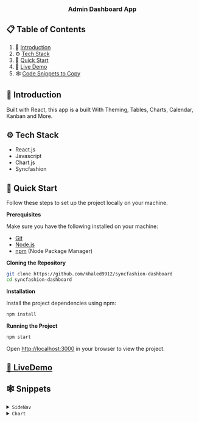   <h3 align="center">Admin Dashboard App</h3>



## 📋 <a name="table">Table of Contents</a>

1. 🤖 [Introduction](#introduction)
2. ⚙️ [Tech Stack](#tech-stack)
3. 🤸 [Quick Start](#quick-start)
4. 🚀 [Live Demo](#LiveDemo)
4. 🕸️ [Code Snippets to Copy](#snippets)
 



## <a name="introduction">🤖 Introduction</a>

Built with React, this app is a built With Theming, Tables, Charts, Calendar, Kanban and More.

## <a name="tech-stack">⚙️ Tech Stack</a>

- React.js
- Javascript
- Chart.js
- Syncfashion
  
## <a name="quick-start">🤸 Quick Start</a>

Follow these steps to set up the project locally on your machine.

**Prerequisites**

Make sure you have the following installed on your machine:

- [Git](https://git-scm.com/)
- [Node.js](https://nodejs.org/en)
- [npm](https://www.npmjs.com/) (Node Package Manager)

**Cloning the Repository**

```bash
git clone https://github.com/khaled9912/syncfashion-dashboard
cd syncfashion-dashboard
```

**Installation**

Install the project dependencies using npm:

```bash
npm install
```

**Running the Project**

```bash
npm start
```



Open [http://localhost:3000](http://localhost:3000) in your browser to view the project.

## <a name="LiveDemo" href='https://syncfusion-dashboard.netlify.app'>🚀 LiveDemo</a>

## <a name="snippets">🕸️ Snippets</a>

<details>
<summary><code>SideNav</code></summary>

```SideNav
import React from 'react';
import { Link, NavLink } from 'react-router-dom';
import { SiShopware } from 'react-icons/si';
import { MdOutlineCancel } from 'react-icons/md';
import { TooltipComponent } from '@syncfusion/ej2-react-popups';

import { links } from '../data/dummy';
import { useStateContext } from '../contexts/ContextProvider';

const Sidebar = () => {
  const { currentColor, activeMenu, setActiveMenu, screenSize } = useStateContext();

  const handleCloseSideBar = () => {
    if (activeMenu !== undefined && screenSize <= 900) {
      setActiveMenu(false);
    }
  };

  const activeLink = 'flex items-center gap-5 pl-4 pt-3 pb-2.5 rounded-lg  text-white  text-md m-2';
  const normalLink = 'flex items-center gap-5 pl-4 pt-3 pb-2.5 rounded-lg text-md text-gray-700 dark:text-gray-200 dark:hover:text-black hover:bg-light-gray m-2';

  return (
    <div className="ml-3 h-screen md:overflow-hidden overflow-auto md:hover:overflow-auto pb-10">
      {activeMenu && (
        <>
          <div className="flex justify-between items-center">
            <Link to="/" onClick={handleCloseSideBar} className="items-center gap-3 ml-3 mt-4 flex text-xl font-extrabold tracking-tight dark:text-white text-slate-900">
              <SiShopware /> <span>Shoppy</span>
            </Link>
            <TooltipComponent content="Menu" position="BottomCenter">
              <button
                type="button"
                onClick={() => setActiveMenu(!activeMenu)}
                style={{ color: currentColor }}
                className="text-xl rounded-full p-3 hover:bg-light-gray mt-4 block md:hidden"
              >
                <MdOutlineCancel />
              </button>
            </TooltipComponent>
          </div>
          <div className="mt-10 ">
            {links.map((item) => (
              <div key={item.title}>
                <p className="text-gray-400 dark:text-gray-400 m-3 mt-4 uppercase">
                  {item.title}
                </p>
                {item.links.map((link) => (
                  <NavLink
                    to={`/${link.name}`}
                    key={link.name}
                    onClick={handleCloseSideBar}
                    style={({ isActive }) => ({
                      backgroundColor: isActive ? currentColor : '',
                    })}
                    className={({ isActive }) => (isActive ? activeLink : normalLink)}
                  >
                    {link.icon}
                    <span className="capitalize ">{link.name}</span>
                  </NavLink>
                ))}
              </div>
            ))}
          </div>
        </>
      )}
    </div>
  );
};

export default Sidebar;
```

</details>

<details>
<summary><code>Chart</code></summary>

```ChartJsimport React from 'react';
import { MdOutlineCancel } from 'react-icons/md';
import { AiOutlinePlus, AiOutlineMinus } from 'react-icons/ai';

import { useStateContext } from '../contexts/ContextProvider';
import { cartData } from '../data/dummy';
import { Button } from '.';

const Cart = () => {
  const { currentColor } = useStateContext();

  return (
    <div className="bg-half-transparent w-full fixed nav-item top-0 right-0 ">
      <div className="float-right h-screen  duration-1000 ease-in-out dark:text-gray-200 transition-all dark:bg-[#484B52] bg-white md:w-400 p-8">
        <div className="flex justify-between items-center">
          <p className="font-semibold text-lg">Shopping Cart</p>
          <Button
            icon={<MdOutlineCancel />}
            color="rgb(153, 171, 180)"
            bgHoverColor="light-gray"
            size="2xl"
            borderRadius="50%"
          />
        </div>
        {cartData?.map((item, index) => (
          <div key={index}>
            <div>
              <div className="flex items-center   leading-8 gap-5 border-b-1 border-color dark:border-gray-600 p-4">
                <img className="rounded-lg h-80 w-24" src={item.image} alt="" />
                <div>
                  <p className="font-semibold ">{item.name}</p>
                  <p className="text-gray-600 dark:text-gray-400 text-sm font-semibold">{item.category}</p>
                  <div className="flex gap-4 mt-2 items-center">
                    <p className="font-semibold text-lg">{item.price}</p>
                    <div className="flex items-center border-1 border-r-0 border-color rounded">
                      <p className="p-2 border-r-1 dark:border-gray-600 border-color text-red-600 "><AiOutlineMinus /></p>
                      <p className="p-2 border-r-1 border-color dark:border-gray-600 text-green-600">0</p>
                      <p className="p-2 border-r-1 border-color dark:border-gray-600 text-green-600"><AiOutlinePlus /></p>
                    </div>
                  </div>
                </div>
              </div>
            </div>
          </div>
        ))}
        <div className="mt-3 mb-3">
          <div className="flex justify-between items-center">
            <p className="text-gray-500 dark:text-gray-200">Sub Total</p>
            <p className="font-semibold">$890</p>
          </div>
          <div className="flex justify-between items-center mt-3">
            <p className="text-gray-500 dark:text-gray-200">Total</p>
            <p className="font-semibold">$890</p>
          </div>
        </div>
        <div className="mt-5">
          <Button
            color="white"
            bgColor={currentColor}
            text="Place Order"
            borderRadius="10px"
            width="full"
          />
        </div>
      </div>
    </div>
  );
};

export default Cart;
```

</details>




